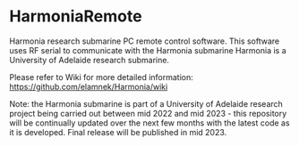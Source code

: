 # HarmoniaRemote
Harmonia research submarine PC remote control software. 
This software uses RF serial to communicate with the Harmonia submarine
Harmonia is a University of Adelaide research submarine.

Please refer to Wiki for more detailed information:
https://github.com/elamnek/Harmonia/wiki

Note: the Harmonia submarine is part of a University of Adelaide research project being carried out between mid 2022 and mid 2023 - this repository will be continually updated over the next few months with the latest code as it is developed. Final release will be published in mid 2023.
